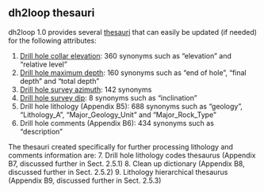 ## dh2loop thesauri

dh2loop 1.0 provides several [thesauri]( https://github.com/Loop3D/dh2loop/blob/master/thesauri/) that can easily be updated (if needed) for the following attributes: 
1.	[Drill hole collar elevation](https://github.com/Loop3D/dh2loop/blob/master/tThesauri/thesaurus_collar_elevation.csv): 360 synonyms such as “elevation” and “relative level”
2.	[Drill hole maximum depth](https://github.com/Loop3D/dh2loop/blob/master/thesauri/thesaurus_collar_maxdepth.csv): 160 synonyms such as “end of hole”, “final depth” and “total depth”
3.	[Drill hole survey azimuth](https://github.com/Loop3D/dh2loop/blob/master/thesauri/thesaurus_survey_azimuth.csv): 142 synonyms
4.	[Drill hole survey dip](https://github.com/Loop3D/dh2loop/blob/master/thesauri/thesaurus_survey_dip.csv): 8 synonyms such as “inclination”
5.	Drill hole lithology (Appendix B5): 688 synonyms such as “geology”, “Lithology_A”, “Major_Geology_Unit” and “Major_Rock_Type” 
6.	Drill hole comments (Appendix B6): 434 synonyms such as “description”

The thesauri created specifically for further processing lithology and comments information are:
7.	Drill hole lithology codes thesaurus (Appendix B7, discussed further in Sect. 2.5.1)
8.	Clean up dictionary (Appendix B8, discussed further in Sect. 2.5.2)
9.	Lithology hierarchical thesaurus (Appendix B9, discussed further in Sect. 2.5.3)

